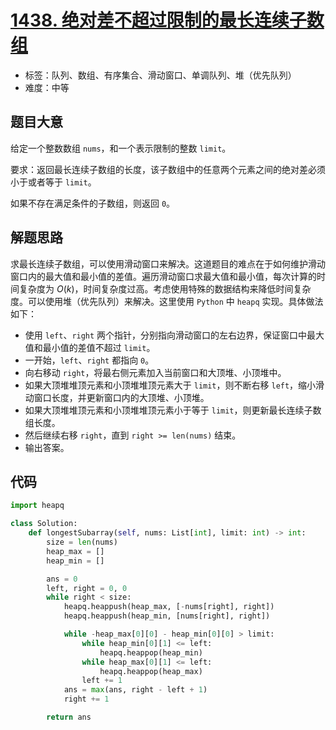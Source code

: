 # [1438. 绝对差不超过限制的最长连续子数组](https://leetcode-cn.com/problems/longest-continuous-subarray-with-absolute-diff-less-than-or-equal-to-limit/)

- 标签：队列、数组、有序集合、滑动窗口、单调队列、堆（优先队列）
- 难度：中等

## 题目大意

给定一个整数数组 `nums`，和一个表示限制的整数 `limit`。

要求：返回最长连续子数组的长度，该子数组中的任意两个元素之间的绝对差必须小于或者等于 `limit`。

如果不存在满足条件的子数组，则返回 `0`。

## 解题思路

求最长连续子数组，可以使用滑动窗口来解决。这道题目的难点在于如何维护滑动窗口内的最大值和最小值的差值。遍历滑动窗口求最大值和最小值，每次计算的时间复杂度为 $O(k)$，时间复杂度过高。考虑使用特殊的数据结构来降低时间复杂度。可以使用堆（优先队列）来解决。这里使用 `Python` 中 `heapq` 实现。具体做法如下：

- 使用 `left`、`right` 两个指针，分别指向滑动窗口的左右边界，保证窗口中最大值和最小值的差值不超过 `limit`。
- 一开始，`left`、`right` 都指向 `0`。
- 向右移动 `right`，将最右侧元素加入当前窗口和大顶堆、小顶堆中。
- 如果大顶堆堆顶元素和小顶堆堆顶元素大于 `limit`，则不断右移 `left`，缩小滑动窗口长度，并更新窗口内的大顶堆、小顶堆。
- 如果大顶堆堆顶元素和小顶堆堆顶元素小于等于 `limit`，则更新最长连续子数组长度。
- 然后继续右移 `right`，直到 `right >= len(nums)` 结束。
- 输出答案。

## 代码

```Python
import heapq

class Solution:
    def longestSubarray(self, nums: List[int], limit: int) -> int:
        size = len(nums)
        heap_max = []
        heap_min = []

        ans = 0
        left, right = 0, 0
        while right < size:
            heapq.heappush(heap_max, [-nums[right], right])
            heapq.heappush(heap_min, [nums[right], right])

            while -heap_max[0][0] - heap_min[0][0] > limit:
                while heap_min[0][1] <= left:
                    heapq.heappop(heap_min)
                while heap_max[0][1] <= left:
                    heapq.heappop(heap_max)
                left += 1
            ans = max(ans, right - left + 1)
            right += 1

        return ans
```

